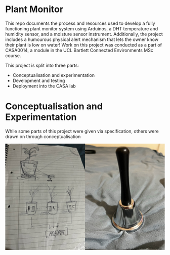 # Plant Monitor
This repo documents the process and resources used to develop a fully functioning plant monitor system using Arduinos, a DHT temperature and humidity sensor, and a moisture sensor instrument. Additionally, the project includes a humourous physical alert mechanism that lets the owner know their plant is low on water! Work on this project was conducted as a part of CASA0014, a module in the UCL Bartlett Connected Environments MSc course.

This project is split into three parts:
- Conceptualisation and experimentation
- Development and testing
- Deployment into the CASA lab

# Conceptualisation and Experimentation
While some parts of this project were given via specification, others were drawn on through conceptualisation 

![Concept art](https://github.com/jackshiels/PlantMonitor/blob/main/Images/sketches_composite.jpeg?raw=true)
